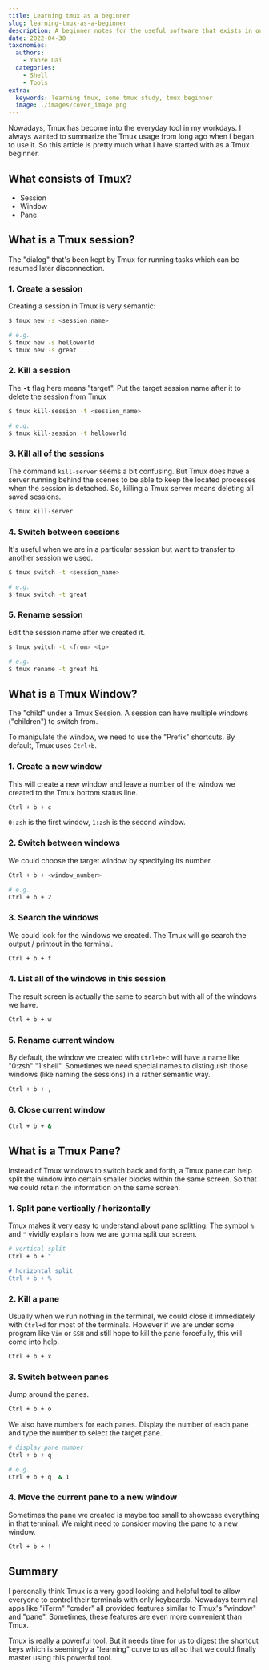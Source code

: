 ```yaml
---
title: Learning tmux as a beginner
slug: learning-tmux-as-a-beginner
description: A beginner notes for the useful software that exists in our terminals
date: 2022-04-30
taxonomies:
  authors: 
    - Yanze Dai
  categories:
    - Shell
    - Tools
extra:
  keywords: learning tmux, some tmux study, tmux beginner
  image: ./images/cover_image.png
---
```


Nowadays, Tmux has become into the everyday tool in my workdays. I always wanted to summarize the Tmux usage from long ago when I began to use it.
So this article is pretty much what I have started with as a Tmux beginner.

## What consists of Tmux?

- Session
- Window
- Pane

## What is a Tmux session?

The "dialog" that's been kept by Tmux for running tasks which can be resumed later disconnection.

### 1. Create a session

Creating a session in Tmux is very semantic:

```sh
$ tmux new -s <session_name>

# e.g.
$ tmux new -s helloworld
$ tmux new -s great
```

### 2. Kill a session

The **`-t`** flag here means "target". Put the target session name after it to delete the session from Tmux

```sh
$ tmux kill-session -t <session_name>

# e.g.
$ tmux kill-session -t helloworld
```

### 3. Kill all of the sessions

The command `kill-server` seems a bit confusing. But Tmux does have a server running behind the scenes to be able to keep the located processes when the session is detached. So, killing a Tmux server means deleting all saved sessions.

```sh
$ tmux kill-server
```

### 4. Switch between sessions

It's useful when we are in a particular session but want to transfer to another session we used.

```sh
$ tmux switch -t <session_name>

# e.g.
$ tmux switch -t great
```

### 5. Rename session

Edit the session name after we created it.

```sh
$ tmux switch -t <from> <to>

# e.g.
$ tmux rename -t great hi
```

## What is a Tmux Window?

The "child" under a Tmux Session. A session can have multiple windows ("children") to switch from.

To manipulate the window, we need to use the "Prefix" shortcuts. By default, Tmux uses `Ctrl+b`.

### 1. Create a new window

This will create a new window and leave a number of the window we created to the Tmux bottom status line.

```sh
Ctrl + b + c
```

`0:zsh` is the first window, `1:zsh` is the second window.

### 2. Switch between windows

We could choose the target window by specifying its number.

```sh
Ctrl + b + <window_number>

# e.g.
Ctrl + b + 2
```

### 3. Search the windows

We could look for the windows we created. The Tmux will go search the output / printout in the terminal.

```sh
Ctrl + b + f
```

### 4. List all of the windows in this session

The result screen is actually the same to search but with all of the windows we have.

```sh
Ctrl + b + w
```

### 5. Rename current window

By default, the window we created with `Ctrl+b+c` will have a name like "0:zsh" "1:shell". Sometimes we need special names to distinguish those windows (like naming the sessions) in a rather semantic way.

```sh
Ctrl + b + ,
```

### 6. Close current window

```sh
Ctrl + b + &
```

## What is a Tmux Pane?

Instead of Tmux windows to switch back and forth, a Tmux pane can help split the window into certain smaller blocks within the same screen. So that we could retain the information on the same screen.

### 1. Split pane vertically / horizontally

Tmux makes it very easy to understand about pane splitting. The symbol `%` and `"` vividly explains how we are gonna split our screen.

```sh
# vertical split
Ctrl + b + "

# horizontal split
Ctrl + b + %
```

### 2. Kill a pane

Usually when we run nothing in the terminal, we could close it immediately with `Ctrl+d` for most of the terminals. However if we are under some program like `Vim` or `SSH` and still hope to kill the pane forcefully, this will come into help.

```sh
Ctrl + b + x
```

### 3. Switch between panes

Jump around the panes.

```sh
Ctrl + b + o
```

We also have numbers for each panes. Display the number of each pane and type the number to select the target pane.

```sh
# display pane number
Ctrl + b + q

# e.g.
Ctrl + b + q  & 1
```

### 4. Move the current pane to a new window

Sometimes the pane we created is maybe too small to showcase everything in that terminal. We might need to consider moving the pane to a new window.

```sh
Ctrl + b + !
```

## Summary

I personally think Tmux is a very good looking and helpful tool to allow everyone to control their terminals with only keyboards. Nowadays terminal apps like "iTerm" "cmder" all provided features similar to Tmux's "window" and "pane". Sometimes, these features are even more convenient than Tmux.

Tmux is really a powerful tool. But it needs time for us to digest the shortcut keys which is seemingly a "learning" curve to us all so that we could finally master using this powerful tool.

